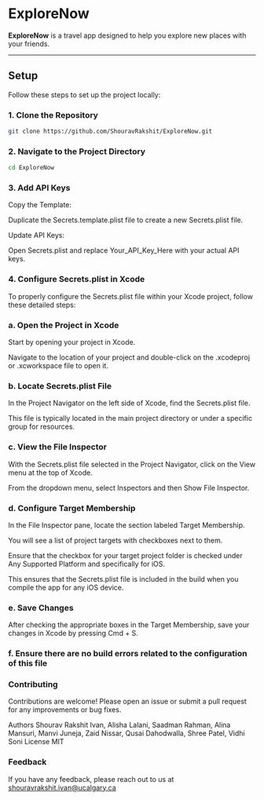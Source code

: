 # **ExploreNow**

**ExploreNow** is a travel app designed to help you explore new places with your friends.

---

## **Setup**

Follow these steps to set up the project locally:

### **1. Clone the Repository**
```bash
git clone https://github.com/ShouravRakshit/ExploreNow.git
```
### **2. Navigate to the Project Directory**

```bash
cd ExploreNow
```

### **3. Add API Keys**
Copy the Template:

Duplicate the Secrets.template.plist file to create a new Secrets.plist file.

Update API Keys:

Open Secrets.plist and replace Your_API_Key_Here with your actual API keys.

### **4. Configure Secrets.plist in Xcode**
To properly configure the Secrets.plist file within your Xcode project, follow these detailed steps:

### **a. Open the Project in Xcode**
Start by opening your project in Xcode.

Navigate to the location of your project and double-click on the .xcodeproj or .xcworkspace file to open it.

### **b. Locate Secrets.plist File**
In the Project Navigator on the left side of Xcode, find the Secrets.plist file.

This file is typically located in the main project directory or under a specific group for resources.

### **c. View the File Inspector**
With the Secrets.plist file selected in the Project Navigator, click on the View menu at the top of Xcode.

From the dropdown menu, select Inspectors and then Show File Inspector.


### **d. Configure Target Membership**
In the File Inspector pane, locate the section labeled Target Membership.

You will see a list of project targets with checkboxes next to them.

Ensure that the checkbox for your target project folder is checked under Any Supported Platform and specifically for iOS.

This ensures that the Secrets.plist file is included in the build when you compile the app for any iOS device.

### **e. Save Changes**
After checking the appropriate boxes in the Target Membership, save your changes in Xcode by pressing Cmd + S.

### **f. Ensure there are no build errors related to the configuration of this file**

### **Contributing**
Contributions are welcome! Please open an issue or submit a pull request for any improvements or bug fixes.

Authors
Shourav Rakshit Ivan,
Alisha Lalani,
Saadman Rahman,
Alina Mansuri,
Manvi Juneja,
Zaid Nissar,
Qusai Dahodwalla, 
Shree Patel,
Vidhi Soni
License
MIT

### **Feedback**
If you have any feedback, please reach out to us at shouravrakshit.ivan@ucalgary.ca
